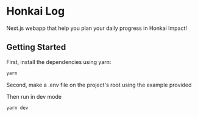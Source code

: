 # Honkai Log
 
Next.js webapp that help you plan your daily progress in Honkai Impact!



## Getting Started

First, install the dependencies using yarn:

```bash
yarn
```

Second, make a .env file on the project's root using the example provided

Then run in dev mode

```bash
yarn dev
```